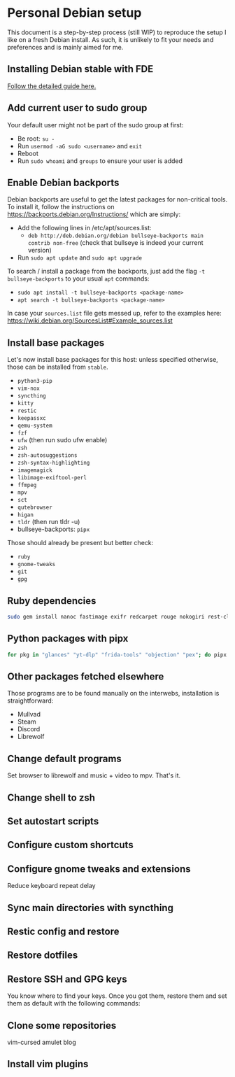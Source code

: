 # Personal Debian setup

This document is a step-by-step process (still WIP) to reproduce the setup I like on a fresh Debian install. As such, it is unlikely to fit your needs and preferences and is mainly aimed for me.

## Installing Debian stable with FDE

[Follow the detailed guide here.](https://github.com/ovelny/amulet/blob/main/tutorials/true-fde-debian-install.md)

## Add current user to sudo group

Your default user might not be part of the sudo group at first:

* Be root: `su -`
* Run `usermod -aG sudo <username>` and `exit`
* Reboot
* Run `sudo whoami` and `groups` to ensure your user is added

## Enable Debian backports

Debian backports are useful to get the latest packages for non-critical tools. To install it, follow the instructions on https://backports.debian.org/Instructions/ which are simply:

* Add the following lines in /etc/apt/sources.list:
  * `deb http://deb.debian.org/debian bullseye-backports main contrib non-free` (check that bullseye is indeed your current version)
* Run `sudo apt update` and `sudo apt upgrade`

To search / install a package from the backports, just add the flag `-t bullseye-backports` to your usual `apt` commands:

* `sudo apt install -t bullseye-backports <package-name>`
* `apt search -t bullseye-backports <package-name>`

In case your `sources.list` file gets messed up, refer to the examples here: https://wiki.debian.org/SourcesList#Example_sources.list 

## Install base packages

Let's now install base packages for this host: unless specified otherwise, those can be installed from `stable`.

* `python3-pip`
* `vim-nox`
* `syncthing`
* `kitty`
* `restic`
* `keepassxc`
* `qemu-system`
* `fzf`
* `ufw` (then run sudo ufw enable)
* `zsh`
* `zsh-autosuggestions`
* `zsh-syntax-highlighting`
* `imagemagick`
* `libimage-exiftool-perl`
* `ffmpeg`
* `mpv`
* `sct`
* `qutebrowser`
* `higan`
* `tldr` (then run tldr -u)
* bullseye-backports: `pipx`

Those should already be present but better check:

* `ruby`
* `gnome-tweaks`
* `git`
* `gpg`

## Ruby dependencies

```bash
sudo gem install nanoc fastimage exifr redcarpet rouge nokogiri rest-client builder adsf puma
```

## Python packages with pipx

```bash
for pkg in "glances" "yt-dlp" "frida-tools" "objection" "pex"; do pipx install "$pkg"; done
```

## Other packages fetched elsewhere

Those programs are to be found manually on the interwebs, installation is straightforward:

* Mullvad
* Steam
* Discord
* Librewolf

## Change default programs

Set browser to librewolf and music + video to mpv. That's it.

## Change shell to zsh

## Set autostart scripts

## Configure custom shortcuts

## Configure gnome tweaks and extensions

Reduce keyboard repeat delay

## Sync main directories with syncthing

## Restic config and restore

## Restore dotfiles

## Restore SSH and GPG keys

You know where to find your keys. Once you got them, restore them and set them as default with the following commands:

## Clone some repositories

vim-cursed
amulet
blog

## Install vim plugins
